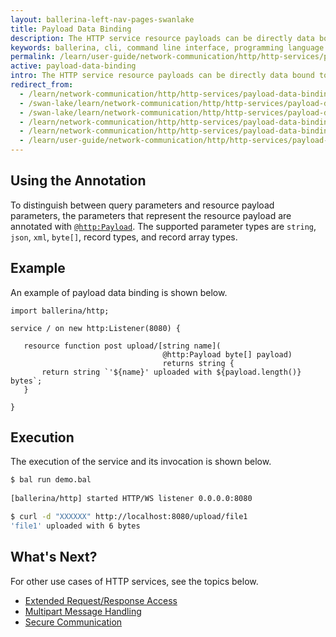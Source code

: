 ```yaml
---
layout: ballerina-left-nav-pages-swanlake
title: Payload Data Binding
description: The HTTP service resource payloads can be directly data bound to the resource function parameters. 
keywords: ballerina, cli, command line interface, programming language
permalink: /learn/user-guide/network-communication/http/http-services/payload-data-binding/
active: payload-data-binding
intro: The HTTP service resource payloads can be directly data bound to the resource function parameters.
redirect_from:
  - /learn/network-communication/http/http-services/payload-data-binding
  - /swan-lake/learn/network-communication/http/http-services/payload-data-binding/
  - /swan-lake/learn/network-communication/http/http-services/payload-data-binding
  - /learn/network-communication/http/http-services/payload-data-binding/
  - /learn/network-communication/http/http-services/payload-data-binding
  - /learn/user-guide/network-communication/http/http-services/payload-data-binding
---
```


## Using the Annotation

To distinguish between query parameters and resource payload parameters, the parameters that represent the resource payload are annotated with [`@http:Payload`](/learn/api-docs/ballerina/#/ballerina/http/1.0.6/http/annotations#Payload). The supported parameter types are `string`, `json`, `xml`, `byte[]`, record types, and record array types. 

## Example

An example of payload data binding is shown below.

```ballerina
import ballerina/http;
 
service / on new http:Listener(8080) {
 
   resource function post upload/[string name](
                                  @http:Payload byte[] payload)
                                  returns string {
       return string `'${name}' uploaded with ${payload.length()} bytes`;
   }
 
}
```

## Execution

The execution of the service and its invocation is shown below.

```bash
$ bal run demo.bal
 
[ballerina/http] started HTTP/WS listener 0.0.0.0:8080

$ curl -d "XXXXXX" http://localhost:8080/upload/file1
'file1' uploaded with 6 bytes
```

## What's Next?

For other use cases of HTTP services, see the topics below.

- [Extended Request/Response Access](/learn/network-communication/http/http-services/extended-request-response-access/)
- [Multipart Message Handling](/learn/network-communication/http/http-services/multipart-message-handling/)
- [Secure Communication](/learn/network-communication/http/http-services/secure-communication/)

<style> #tree-expand-all, #tree-collapse-all, .cTocElements {display:none;} .cGitButtonContainer {padding-left: 40px;} </style>